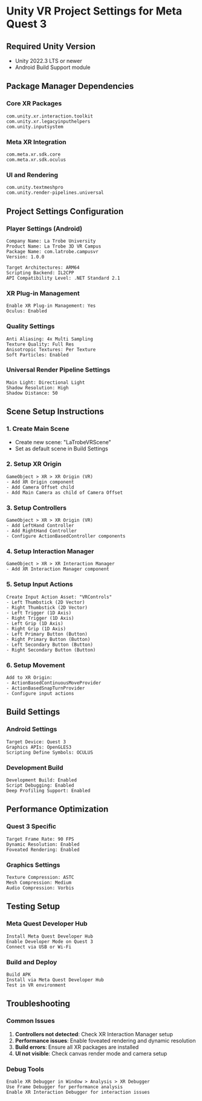 # Unity VR Project Settings for Meta Quest 3

## Required Unity Version
- Unity 2022.3 LTS or newer
- Android Build Support module

## Package Manager Dependencies

### Core XR Packages
```
com.unity.xr.interaction.toolkit
com.unity.xr.legacyinputhelpers
com.unity.inputsystem
```

### Meta XR Integration
```
com.meta.xr.sdk.core
com.meta.xr.sdk.oculus
```

### UI and Rendering
```
com.unity.textmeshpro
com.unity.render-pipelines.universal
```

## Project Settings Configuration

### Player Settings (Android)
```
Company Name: La Trobe University
Product Name: La Trobe 3D VR Campus
Package Name: com.latrobe.campusvr
Version: 1.0.0

Target Architectures: ARM64
Scripting Backend: IL2CPP
API Compatibility Level: .NET Standard 2.1
```

### XR Plug-in Management
```
Enable XR Plug-in Management: Yes
Oculus: Enabled
```

### Quality Settings
```
Anti Aliasing: 4x Multi Sampling
Texture Quality: Full Res
Anisotropic Textures: Per Texture
Soft Particles: Enabled
```

### Universal Render Pipeline Settings
```
Main Light: Directional Light
Shadow Resolution: High
Shadow Distance: 50
```

## Scene Setup Instructions

### 1. Create Main Scene
- Create new scene: "LaTrobeVRScene"
- Set as default scene in Build Settings

### 2. Setup XR Origin
```
GameObject > XR > XR Origin (VR)
- Add XR Origin component
- Add Camera Offset child
- Add Main Camera as child of Camera Offset
```

### 3. Setup Controllers
```
GameObject > XR > XR Origin (VR)
- Add LeftHand Controller
- Add RightHand Controller
- Configure ActionBasedController components
```

### 4. Setup Interaction Manager
```
GameObject > XR > XR Interaction Manager
- Add XR Interaction Manager component
```

### 5. Setup Input Actions
```
Create Input Action Asset: "VRControls"
- Left Thumbstick (2D Vector)
- Right Thumbstick (2D Vector)
- Left Trigger (1D Axis)
- Right Trigger (1D Axis)
- Left Grip (1D Axis)
- Right Grip (1D Axis)
- Left Primary Button (Button)
- Right Primary Button (Button)
- Left Secondary Button (Button)
- Right Secondary Button (Button)
```

### 6. Setup Movement
```
Add to XR Origin:
- ActionBasedContinuousMoveProvider
- ActionBasedSnapTurnProvider
- Configure input actions
```

## Build Settings

### Android Settings
```
Target Device: Quest 3
Graphics APIs: OpenGLES3
Scripting Define Symbols: OCULUS
```

### Development Build
```
Development Build: Enabled
Script Debugging: Enabled
Deep Profiling Support: Enabled
```

## Performance Optimization

### Quest 3 Specific
```
Target Frame Rate: 90 FPS
Dynamic Resolution: Enabled
Foveated Rendering: Enabled
```

### Graphics Settings
```
Texture Compression: ASTC
Mesh Compression: Medium
Audio Compression: Vorbis
```

## Testing Setup

### Meta Quest Developer Hub
```
Install Meta Quest Developer Hub
Enable Developer Mode on Quest 3
Connect via USB or Wi-Fi
```

### Build and Deploy
```
Build APK
Install via Meta Quest Developer Hub
Test in VR environment
```

## Troubleshooting

### Common Issues
1. **Controllers not detected**: Check XR Interaction Manager setup
2. **Performance issues**: Enable foveated rendering and dynamic resolution
3. **Build errors**: Ensure all XR packages are installed
4. **UI not visible**: Check canvas render mode and camera setup

### Debug Tools
```
Enable XR Debugger in Window > Analysis > XR Debugger
Use Frame Debugger for performance analysis
Enable XR Interaction Debugger for interaction issues
``` 